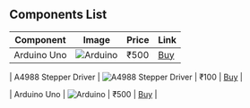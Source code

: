 ## Components List

| Component | Image | Price | Link |
|----------|-------|-------|------|
| Arduino Uno | ![Arduino](https://example.com/arduino.jpg) | ₹500 | [Buy](https://robu.in/product/arduino-uno-r3/?gad_source=1&gad_campaignid=18585959909&gbraid=0AAAAADvLFWdifDW-vCo1YyXTOiR315_jm&gclid=Cj0KCQjw8vvABhCcARIsAOCfwwpufadllNR2fzowmdRxx7Wf_tD9_oap8Kn2mq4-SqGViBh7AFO5ZzoaAji_EALw_wcB) |


| A4988 Stepper Driver | ![A4988 Stepper Driver](https://example.com/ultrasonic.jpg) | ₹100 | [Buy](https://robu.in/product/a4988-driver-stepper-motor-driver-standard-quality/?gad_source=1&gad_campaignid=21296336107&gbraid=0AAAAADvLFWfx__-du69hMxtahL-QTYjpN&gclid=Cj0KCQjw8vvABhCcARIsAOCfwwpFzFHO5BLvC96pTC1ZNwK5kBvWxieb025oreaEjfMBk1smROXPy90aAuvZEALw_wcB) |

| Arduino Uno | ![Arduino](https://example.com/arduino.jpg) | ₹500 | [Buy](https://robu.in/product/arduino-uno-r3/?gad_source=1&gad_campaignid=18585959909&gbraid=0AAAAADvLFWdifDW-vCo1YyXTOiR315_jm&gclid=Cj0KCQjw8vvABhCcARIsAOCfwwpufadllNR2fzowmdRxx7Wf_tD9_oap8Kn2mq4-SqGViBh7AFO5ZzoaAji_EALw_wcB) |
